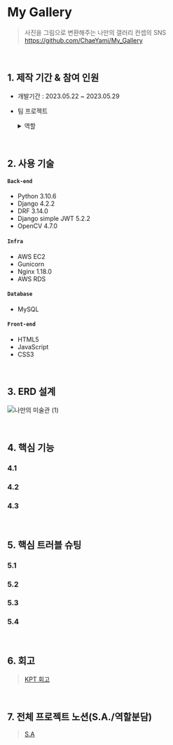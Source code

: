 # My Gallery
>사진을 그림으로 변환해주는 나만의 갤러리 컨셉의 SNS  
>https://github.com/ChaeYami/My_Gallery


</br>

## 1. 제작 기간 & 참여 인원
- 개발기간 : 2023.05.22 ~ 2023.05.29
- 팀 프로젝트
  <details>
  <summary> 역할 </summary>
  <div markdown='1'></div>
    
  - 팀장
  - 회원가입, 로그인, 정보수정, 계정 비활성화/재활성화, 팔로우
  - AWS 백엔드 배포
  - 프론트 배포
  - 팀 문서(노션 회의록,README) 작성 및 관리
  - User 앱 관련 프론트엔드 (JavaScript ajax로 백엔드-프론트엔드 연결)
  
  </details>

</br>

## 2. 사용 기술
#### `Back-end`
  - Python 3.10.6
  - Django 4.2.2
  - DRF 3.14.0
  - Django simple JWT 5.2.2
  - OpenCV 4.7.0
#### `Infra`
  - AWS EC2
  - Gunicorn
  - Nginx 1.18.0
  - AWS RDS
#### `Database`
  - MySQL
#### `Front-end`
  - HTML5
  - JavaScript
  - CSS3

</br>

## 3. ERD 설계
![나만의 미술관 (1)](https://github.com/ChaeYami/portfoilo/assets/120750451/25412bdc-3dd7-43eb-829a-977d54446244)


</br>

## 4. 핵심 기능

### 4.1
### 4.2
### 4.3

</br>

## 5. 핵심 트러블 슈팅
### 5.1
### 5.2
### 5.3
### 5.4

</br>

## 6. 회고
>[KPT 회고](https://secretive-enthusiasm-4ee.notion.site/KPT-fb0fd040c71b41b0a58863cecc7d4d9c?pvs=4)

</br>

## 7. 전체 프로젝트 노션(S.A./역할분담)
>[S.A](https://secretive-enthusiasm-4ee.notion.site/S-A-dd7cf4020b524e6f878f25b994c9de2a)
